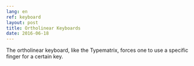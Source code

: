 ```yaml
---
lang: en
ref: keyboard
layout: post
title: Ortholinear Keyboards
date: 2016-06-18
---
```

The ortholinear keyboard, like the Typematrix, forces one to use a
specific finger for a certain key.
